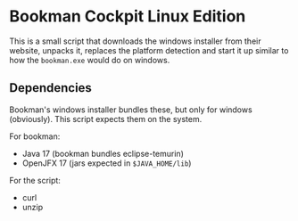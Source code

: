 Bookman Cockpit Linux Edition
=============================

This is a small script that downloads the windows installer from their website, unpacks it, replaces the platform detection and start it up similar to how the `bookman.exe` would do on windows.

Dependencies
------------

Bookman's windows installer bundles these, but only for windows (obviously). This script expects them on the system.

For bookman:

* Java 17 (bookman bundles eclipse-temurin)
* OpenJFX 17 (jars expected in `$JAVA_HOME/lib`)

For the script:

* curl
* unzip

